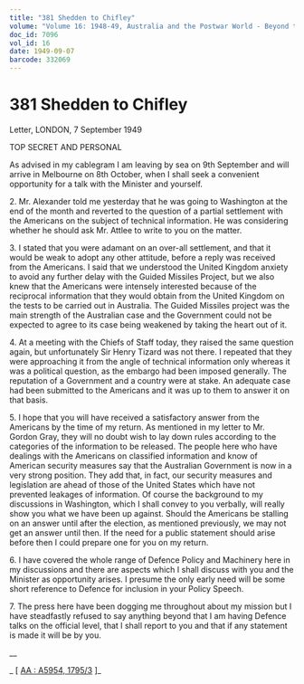 ```yaml
---
title: "381 Shedden to Chifley"
volume: "Volume 16: 1948-49, Australia and the Postwar World - Beyond the Region"
doc_id: 7096
vol_id: 16
date: 1949-09-07
barcode: 332069
---
```


# 381 Shedden to Chifley

Letter, LONDON, 7 September 1949

TOP SECRET AND PERSONAL

As advised in my cablegram I am leaving by sea on 9th September and will arrive in Melbourne on 8th October, when I shall seek a convenient opportunity for a talk with the Minister and yourself.

2\. Mr. Alexander told me yesterday that he was going to Washington at the end of the month and reverted to the question of a partial settlement with the Americans on the subject of technical information. He was considering whether he should ask Mr. Attlee to write to you on the matter.

3\. I stated that you were adamant on an over-all settlement, and that it would be weak to adopt any other attitude, before a reply was received from the Americans. I said that we understood the United Kingdom anxiety to avoid any further delay with the Guided Missiles Project, but we also knew that the Americans were intensely interested because of the reciprocal information that they would obtain from the United Kingdom on the tests to be carried out in Australia. The Guided Missiles project was the main strength of the Australian case and the Government could not be expected to agree to its case being weakened by taking the heart out of it.

4\. At a meeting with the Chiefs of Staff today, they raised the same question again, but unfortunately Sir Henry Tizard was not there. I repeated that they were approaching it from the angle of technical information only whereas it was a political question, as the embargo had been imposed generally. The reputation of a Government and a country were at stake. An adequate case had been submitted to the Americans and it was up to them to answer it on that basis.

5\. I hope that you will have received a satisfactory answer from the Americans by the time of my return. As mentioned in my letter to Mr. Gordon Gray, they will no doubt wish to lay down rules according to the categories of the information to be released. The people here who have dealings with the Americans on classified information and know of American security measures say that the Australian Government is now in a very strong position. They add that, in fact, our security measures and legislation are ahead of those of the United States which have not prevented leakages of information. Of course the background to my discussions in Washington, which I shall convey to you verbally, will really show you what we have been up against. Should the Americans be stalling on an answer until after the election, as mentioned previously, we may not get an answer until then. If the need for a public statement should arise before then I could prepare one for you on my return.

6\. I have covered the whole range of Defence Policy and Machinery here in my discussions and there are aspects which I shall discuss with you and the Minister as opportunity arises. I presume the only early need will be some short reference to Defence for inclusion in your Policy Speech.

7\. The press here have been dogging me throughout about my mission but I have steadfastly refused to say anything beyond that I am having Defence talks on the official level, that I shall report to you and that if any statement is made it will be by you.

__

_ [ [AA : A5954, 1795/3](http://www.naa.gov.au/cgi-bin/Search?O=I&Number=332069) ]_
